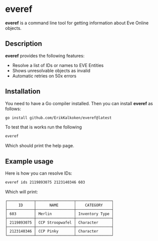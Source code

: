 # everef

**everef** is a command line tool for getting information about Eve Online objects.

## Description

**everef** provides the following features:

- Resolve a list of IDs or names to EVE Entities
- Shows unresolvable objects as invalid
- Automatic retries on 50x errors

## Installation

You need to have a Go compiler installed. Then you can install **everef** as follows:

```sh
go install github.com/ErikKalkoken/everef@latest
```

To test that is works run the following

```sh
everef
```

Which should print the help page.

## Example usage

Here is how you can resolve IDs:

```sh
everef ids 2119893075 2123140346 603
```

Which will print:

```plain
┌────────────┬─────────────────┬────────────────┐
│     ID     │      NAME       │    CATEGORY    │
├────────────┼─────────────────┼────────────────┤
│ 603        │ Merlin          │ Inventory Type │
├────────────┼─────────────────┼────────────────┤
│ 2119893075 │ CCP Stroopwafel │ Character      │
├────────────┼─────────────────┼────────────────┤
│ 2123140346 │ CCP Pinky       │ Character      │
└────────────┴─────────────────┴────────────────┘
```
